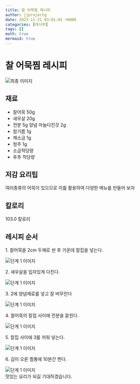 ```yaml
---
title: 찰 어묵찜 레시피
author: jjprojectg
date: 2023-11-21 03:01:01 +0000
categories: [레시피]
tags: []
math: true
mermaid: true
---
```

<meta name="og:type" content="website"/>
<meta charset="UTF-8"/>
<div class="header">
  <h1>찰 어묵찜 레시피</h1>
</div>

<div class="container my-4">
  <div class="row">
    <div class="col-12 col-md-6">
      <div class="recipe-image">
        <img src="http://www.foodsafetykorea.go.kr/uploadimg/20141117/20141117053634_1416213394771.jpg" class="step-image" alt="최종 이미지"/>
      </div>
    </div>
    <div class="col-12 col-md-6">
      <div class="ingredients">
        <h2>재료</h2>
        <ul class="card">
          <li> 찰어묵 50g </li>
          <li>  새우살 20g </li>
          <li>  전분 5g 양념 마늘다진것 2g </li>
          <li>  참기름 1g </li>
          <li>  깨소금 1g </li>
          <li>  청주 1g </li>
          <li>  소금적당량 </li>
          <li>  후추 적당량 </li>
</ul>
      </div>
    </div>
    <div class="col-12 col-md-6">
      <div class="ingredients">
        <h2>저감 요리팁</h2>
        <div class="card"> 
          <p>
            여러종류의 어묵이 있으므로 이를 활용하여 다양한 메뉴를 만들어 보자
          </p>
        </div>
      </div>
      <div class="ingredients">
        <h2>칼로리</h2>
        <div class="card"> 
          <p>
            103.0 칼로리
          </p>
        </div>
      </div>
    </div>
  </div>

  <h2 class="my-4">레시피 순서</h2>
  <div class="card recipe-card">
    <div class="card-body recipe-step">
      <p class="card-text step-description">1. 찰어묵을 2cm 두께로 썬 후 가운데 칼집을 넣는다.</p>
      <img src="http://www.foodsafetykorea.go.kr/uploadimg/cook/945-1.jpg" alt="단계 1 이미지" class="step-image"/>
    </div>
  </div>
  <div class="card recipe-card">
    <div class="card-body recipe-step">
      <p class="card-text step-description">2. 새우살을 입자있게 다진다.</p>
      <img src="http://www.foodsafetykorea.go.kr/uploadimg/cook/945-2.jpg" alt="단계 1 이미지" class="step-image"/>
    </div>
  </div>
  <div class="card recipe-card">
    <div class="card-body recipe-step">
      <p class="card-text step-description">3. 2에 양념재료를 넣고 잘 버무린다</p>
      <img src="http://www.foodsafetykorea.go.kr/uploadimg/cook/945-3.jpg" alt="단계 1 이미지" class="step-image"/>
    </div>
  </div>
  <div class="card recipe-card">
    <div class="card-body recipe-step">
      <p class="card-text step-description">4. 찰어묵의 칼집 사이에 전분을 묻힌다.</p>
      <img src="http://www.foodsafetykorea.go.kr/uploadimg/cook/945-4.jpg" alt="단계 1 이미지" class="step-image"/>
    </div>
  </div>
  <div class="card recipe-card">
    <div class="card-body recipe-step">
      <p class="card-text step-description">5. 칼집 사이에 3를 끼워 넣는다.</p>
      <img src="http://www.foodsafetykorea.go.kr/uploadimg/cook/945-5.jpg" alt="단계 1 이미지" class="step-image"/>
    </div>
  </div>
  <div class="card recipe-card">
    <div class="card-body recipe-step">
      <p class="card-text step-description">6. 김이 오른 찜통에 10분간 찐다.</p>
      <img src="http://www.foodsafetykorea.go.kr/uploadimg/cook/945-6.jpg" alt="단계 1 이미지" class="step-image"/>
    </div>
  </div>

</div>
맛있는 요리가 되길 기대하겠습니다.
